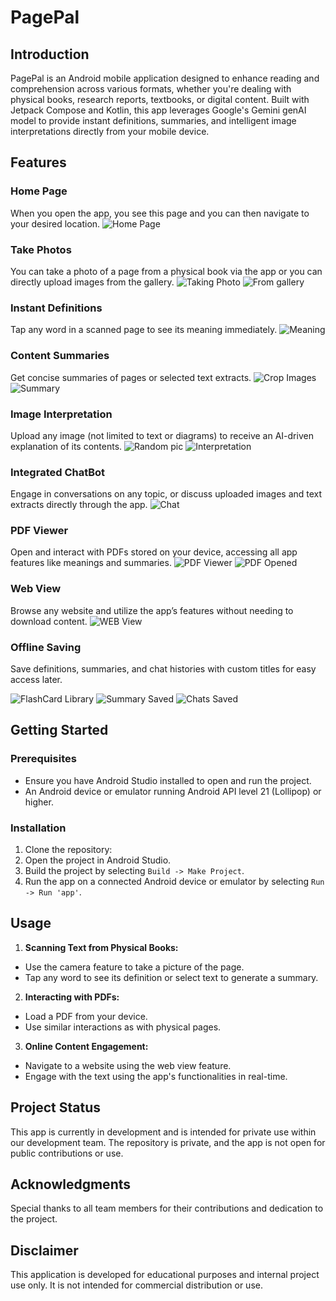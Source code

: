 # PagePal

## Introduction
PagePal is an Android mobile application designed to enhance reading and comprehension across various formats, whether you're dealing with physical books, research reports, textbooks, or digital content. Built with Jetpack Compose and Kotlin, this app leverages Google's Gemini genAI model to provide instant definitions, summaries, and intelligent image interpretations directly from your mobile device.

## Features

### Home Page
When you open the app, you see this page and you can then navigate to your desired location.
![Home Page](images/homepage_3.jpg)

### Take Photos
You can take a photo of a page from a physical book via the app or you can directly upload images from the gallery.
![Taking Photo](images/take_photo_3.jpg)
![From gallery](images/photosfromgallary_3.jpg)

### Instant Definitions
Tap any word in a scanned page to see its meaning immediately.
![Meaning](images/instant_word_meaning_3.jpg)

### Content Summaries
Get concise summaries of pages or selected text extracts.
![Crop Images](images/crop_portion_3.jpg)
![Summary](images/summary_3.jpg)

### Image Interpretation
Upload any image (not limited to text or diagrams) to receive an AI-driven explanation of its contents.
![Random pic](images/random_pic_3.jpg)
![Interpretation](images/random_pic_interpretation_3.jpg)

### Integrated ChatBot
Engage in conversations on any topic, or discuss uploaded images and text extracts directly through the app.
![Chat](images/chatbotwithimage_3.jpg)

### PDF Viewer
Open and interact with PDFs stored on your device, accessing all app features like meanings and summaries.
![PDF Viewer](images/pdf_viewer_3.jpg)
![PDF Opened](images/pdf_opened_3.jpg)

### Web View
Browse any website and utilize the app’s features without needing to download content.
![WEB View](images/web_view_3.jpg)

### Offline Saving
Save definitions, summaries, and chat histories with custom titles for easy access later.

![FlashCard Library](images/flashcard_lib_where_meaning_stored_3.jpg) ![Summary Saved](images/summaries_saved_3.jpg) ![Chats Saved](images/save_the_chats_3.jpg)


## Getting Started

### Prerequisites
- Ensure you have Android Studio installed to open and run the project.
- An Android device or emulator running Android API level 21 (Lollipop) or higher.

### Installation
1. Clone the repository:
2. Open the project in Android Studio.
3. Build the project by selecting `Build -> Make Project`.
4. Run the app on a connected Android device or emulator by selecting `Run -> Run 'app'`.

## Usage
1. **Scanning Text from Physical Books:**
- Use the camera feature to take a picture of the page.
- Tap any word to see its definition or select text to generate a summary.

2. **Interacting with PDFs:**
- Load a PDF from your device.
- Use similar interactions as with physical pages.

3. **Online Content Engagement:**
- Navigate to a website using the web view feature.
- Engage with the text using the app's functionalities in real-time.
  
## Project Status
This app is currently in development and is intended for private use within our development team. The repository is private, and the app is not open for public contributions or use.

## Acknowledgments
Special thanks to all team members for their contributions and dedication to the project.

## Disclaimer
This application is developed for educational purposes and internal project use only. It is not intended for commercial distribution or use.

